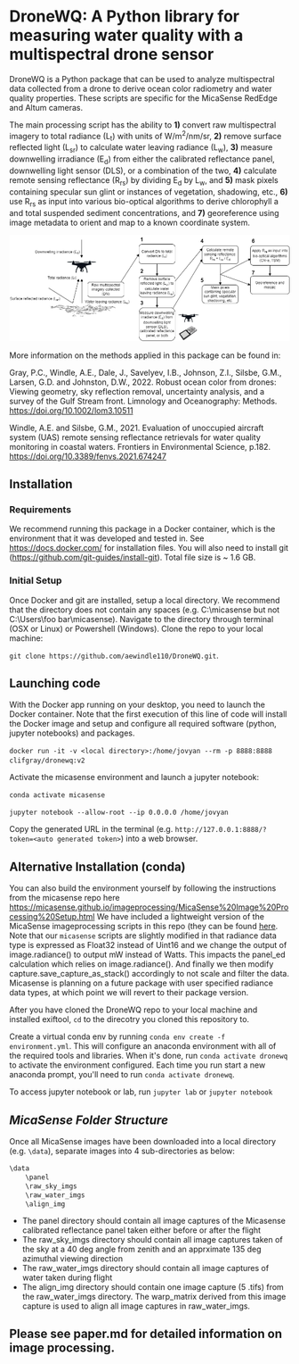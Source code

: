 # DroneWQ: A Python library for measuring water quality with a multispectral drone sensor


DroneWQ is a Python package that can be used to analyze multispectral data collected from a drone to derive ocean color radiometry and water quality properties. These scripts are specific for the MicaSense RedEdge and Altum cameras. 

The main processing script has the ability to **1)** convert raw multispectral imagery to total radiance (L<sub>t</sub>) with units of W/m<sup>2</sup>/nm/sr, **2)** remove surface reflected light (L<sub>sr</sub>) to calculate water leaving radiance (L<sub>w</sub>), **3)** measure downwelling irradiance (E<sub>d</sub>) from either the calibrated reflectance panel, downwelling light sensor (DLS), or a combination of the two, **4)** calculate remote sensing reflectance (R<sub>rs</sub>) by dividing E<sub>d</sub> by L<sub>w</sub>, and **5)** mask pixels containing specular sun glint or instances of vegetation, shadowing, etc., **6)** use R<sub>rs</sub> as input into various bio-optical algorithms to derive chlorophyll a and total suspended sediment concentrations, and **7)** georeference using image metadata to orient and map to a known coordinate system. 

![Caption for example figure.\label{fig:DroneWQ_workflow}](DroneWQ_workflow.png)

More information on the methods applied in this package can be found in:

Gray, P.C., Windle, A.E., Dale, J., Savelyev, I.B., Johnson, Z.I., Silsbe, G.M., Larsen, G.D. and Johnston, D.W., 2022. Robust ocean color from drones: Viewing geometry, sky reflection removal, uncertainty analysis, and a survey of the Gulf Stream front. Limnology and Oceanography: Methods. https://doi.org/10.1002/lom3.10511

Windle, A.E. and Silsbe, G.M., 2021. Evaluation of unoccupied aircraft system (UAS) remote sensing reflectance retrievals for water quality monitoring in coastal waters. Frontiers in Environmental Science, p.182. https://doi.org/10.3389/fenvs.2021.674247


## Installation

### Requirements

We recommend running this package in a Docker container, which is the environment that it was developed and tested in. See https://docs.docker.com/ for installation files. You will also need to install git (https://github.com/git-guides/install-git). Total file size is ~ 1.6 GB.

### Initial Setup

Once Docker and git are installed, setup a local directory. We recommend that the directory does not contain any spaces (e.g. C:\micasense but not C:\Users\foo bar\micasense). Navigate to the directory through terminal (OSX or Linux) or Powershell (Windows). Clone the repo to your local machine: 

`git clone https://github.com/aewindle110/DroneWQ.git`.  

## Launching code
    
With the Docker app running on your desktop, you need to launch the Docker container. Note that the first execution of this line of code will install the Docker image  and setup and configure all required software (python, jupyter notebooks) and packages. 
    
`docker run -it -v <local directory>:/home/jovyan --rm -p 8888:8888 clifgray/dronewq:v2`

 Activate the micasense environment and launch a jupyter notebook: 

`conda activate micasense`

`jupyter notebook --allow-root --ip 0.0.0.0 /home/jovyan`

Copy the generated URL in the terminal (e.g. `http://127.0.0.1:8888/?token=<auto generated token>`) into a web browser.

## Alternative Installation (conda) 

You can also build the environment yourself by following the instructions from the micasense repo here https://micasense.github.io/imageprocessing/MicaSense%20Image%20Processing%20Setup.html We have included a lightweight version of the MicaSense imageprocessing scripts in this repo (they can be found [here](https://github.com/micasense/imageprocessing). Note that our `micasense` scripts are slightly modified in that radiance data type is expressed as Float32 instead of Uint16 and we change the output of image.radiance() to output mW instead of Watts. This impacts the panel_ed calculation which relies on image.radiance(). And finally we then modify capture.save_capture_as_stack() accordingly to not scale and filter the data. Micasense is planning on a future package with user specified radiance data types, at which point we will revert to their package version.

After you have cloned the DroneWQ repo to your local machine and installed exiftool, `cd` to the direcotry you cloned this repository to.

Create a virtual conda env by running `conda env create -f environment.yml`. This will configure an anaconda environment with all of the required tools and libraries. 
When it's done, run `conda activate dronewq` to activate the environment configured.
Each time you run start a new anaconda prompt, you'll need to run `conda activate dronewq`.

To access jupyter notebook or lab, run `jupyter lab` or `jupyter notebook`


## ***MicaSense Folder Structure*** 
Once all MicaSense images have been downloaded into a local directory (e.g. `\data`), separate images into 4 sub-directories as below:
```
\data
    \panel
    \raw_sky_imgs
    \raw_water_imgs
    \align_img
```
* The panel directory should contain all image captures of the Micasense calibrated reflectance panel taken either before or after the flight 
* The raw_sky_imgs directory should contain all image captures taken of the sky at a 40 deg angle from zenith and an apprximate 135 deg azimuthal viewing direction
* The raw_water_imgs directory should contain all image captures of water taken during flight 
* The align_img directory should contain one image capture (5 .tifs) from the raw_water_imgs directory. The warp_matrix derived from this image capture is used to align all image captures in raw_water_imgs. 

## 

## Please see paper.md for detailed information on image processing.
